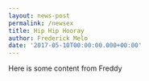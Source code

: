 ```yaml
---
layout: news-post
permalink: /newsex
title: Hip Hip Hooray
author: Frederick Melo
date: '2017-05-10T00:00:00.000+00:00'
---
```


Here is some content from Freddy
